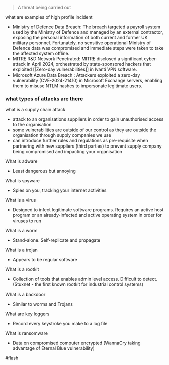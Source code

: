 > A threat being carried out 

what are examples of high profile incident
- Ministry of Defence Data Breach: The breach targeted a payroll system used by the Ministry of Defence and managed by an external contractor, exposing the personal information of both current and former UK military personnel. Fortunately, no sensitive operational Ministry of Defence data was compromised and immediate steps were taken to take the affected system offline.
- MITRE R&D Network Penetrated: MITRE disclosed a significant cyber-attack in April 2024, orchestrated by state-sponsored hackers that exploited [[Zero-day vulnerabilities]] in Ivanti VPN software.
- Microsoft Azure Data Breach : Attackers exploited a zero-day vulnerability (CVE-2024-21410) in Microsoft Exchange servers, enabling them to misuse NTLM hashes to impersonate legitimate users.

### what types of attacks are there

what is a supply chain attack
- attack to an organisations suppliers in order to gain unauthorised access to the organisation
- some vulnerabilities are outside of our control as they are outside the organisation through supply companies we use
- can introduce further rules and regulations as pre-requisite when partnering with new suppliers (third parties) to prevent supply company being compromised and impacting your organisation

What is adware
- Least dangerous but annoying

What is spyware
- Spies on you, tracking your internet activities

What is a virus
- Designed to infect legitimate software programs. Requires an active host program or an already-infected and active operating system in order for viruses to run

What is a worm
- Stand-alone. Self-replicate and propagate

What is a trojan
- Appears to be regular software

What is a rootkit
- Collection of tools that enables admin level access. Difficult to detect. (Stuxnet - the first known rootkit for industrial control systems)

What is a backdoor
- Similar to worms and Trojans

What are key loggers
- Record every keystroke you make to a log file

What is ransomware
- Data on compromised computer encrypted (WannaCry taking advantage of Eternal Blue vulnerability)

#flash